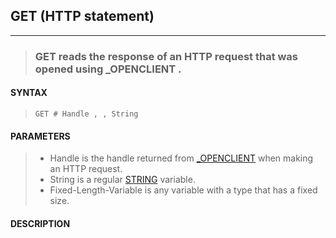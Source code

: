## GET (HTTP statement)
---
<blockquote>

### GET reads the response of an HTTP request that was opened using _OPENCLIENT .

</blockquote>

#### SYNTAX

<blockquote>

`GET # Handle , , String`

</blockquote>

#### PARAMETERS

<blockquote>

* Handle is the handle returned from [_OPENCLIENT](./_OPENCLIENT.md) when making an HTTP request.
* String is a regular [STRING](./STRING.md) variable.
* Fixed-Length-Variable is any variable with a type that has a fixed size.

</blockquote>

#### DESCRIPTION

<blockquote>



</blockquote>
